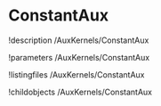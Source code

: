 <!-- MOOSE Documentation Stub: Remove this when content is added. -->

# ConstantAux
!description /AuxKernels/ConstantAux

!parameters /AuxKernels/ConstantAux

!listingfiles /AuxKernels/ConstantAux

!childobjects /AuxKernels/ConstantAux

